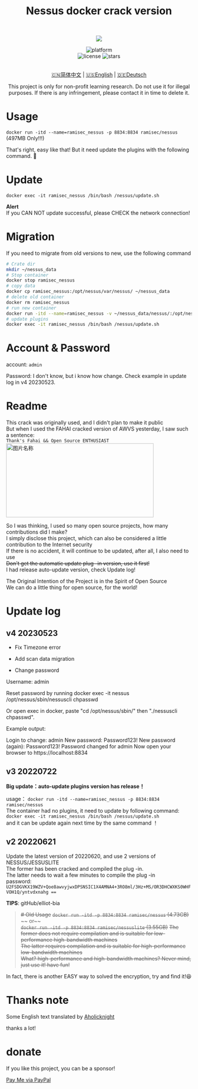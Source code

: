 <div align="center">

# Nessus docker crack version

<br>

<a href="https://twitter.com/Elliot58616851" target="_blank"><img src="https://img.shields.io/twitter/follow/Elliot58616851?style=social"> </a>

<div>
    <img alt="platform" src="https://img.shields.io/badge/platform-Docker%20%7C%20DockerFile-blueviolet">
</div>
<div>
    <img alt="license" src="https://img.shields.io/github/license/elliot-bia/nessus?logo=1">
    <img alt="stars" src="https://img.shields.io/github/stars/elliot-bia/nessus?style=social">
</div>

<br>

[🇨🇳简体中文](./README-cn.md) | [🇺🇸English](./README.md) | [🇩🇪Deutsch](./README-de.md)

This project is only for non-profit learning research. Do not use it for illegal purposes. If there is any infringement, please contact it in time to delete it.
</div>

# Usage
`docker run -itd --name=ramisec_nessus -p 8834:8834 ramisec/nessus`  (497MB Only!!!)

That's right, easy like that! But it need update the plugins with the following command. 🤣

# Update
`docker exec -it ramisec_nessus /bin/bash /nessus/update.sh`  


__Alert__  
If you CAN NOT update successful, please CHECK the network connection!

# Migration

If you need to migrate from old versions to new, use the following command

```bash
# Crate dir
mkdir ~/nessus_data
# Stop container
docker stop ramisec_nessus
# copy data
docker cp ramisec_nessus:/opt/nessus/var/nessus/ ~/nessus_data
# delete old container
docker rm ramisec_nessus
# run new container
docker run -itd --name=ramisec_nessus -v ~/nessus_data/nessus/:/opt/nessus/var/nessus/ -p 8834:8834 ramisec/nessus
# update plugins
docker exec -it ramisec_nessus /bin/bash /nessus/update.sh
```

# Account & Password

account: `admin`

Password: I don't know, but i know how change. Check example in update log in v4 20230523.

# Readme

This crack was originally used, and I didn't plan to make it public  
But when I used the FAHAI cracked version of AWVS yesterday, I saw such a sentence:  
`Thank's Fahai && Open Source ENTHUSIAST`  
 <img src="https://user-images.githubusercontent.com/40572216/174698816-440d4969-f9d6-4c7d-982c-9af9c4a3e875.png" width = "400" height = "200" alt="图片名称" align=center />

So I was thinking, I used so many open source projects, how many contributions did I make?  
I simply disclose this project, which can also be considered a little contribution to the Internet security  
If there is no accident, it will continue to be updated, after all, I also need to use  
~~Don't get the automatic update plug -in version, use it first!~~  
I had release auto-update version, check Update log!

The Original Intention of the Project is in the Spirit of Open Source  
We can do a little thing for open source, for the world!  

# Update log

## v4 20230523

- Fix Timezone error

- Add scan data migration

- Change password

Username: admin

Reset password by running docker exec -it nessus /opt/nessus/sbin/nessuscli chpasswd

Or open exec in docker, paste "cd /opt/nessus/sbin/" then "./nessuscli chpasswd".

Example output:

Login to change: admin 
New password: Password123!
New password (again): Password123!
Password changed for admin
Now open your browser to https://localhost:8834

## v3 20220722

__Big update：auto-update plugins version has release！__

usage： `docker run -itd --name=ramisec_nessus -p 8834:8834 ramisec/nessus`  
The container had no plugins, it need to update by following command:  
`docker exec -it ramisec_nessus /bin/bash /nessus/update.sh`  
and it can be update again next time by the same command ！



## v2 20220621

Update the latest version of 20220620, and use 2 versions of NESSUS/JESSUSLITE  
The former has been cracked and compiled the plug -in.  
The latter needs to wait a few minutes to compile the plug -in  
password:  
`U2FSDGVKX19WZV+Qoe8awvyjwxDPSNSIC1X4AMNA4+3RO8ml/3Hz+MS/OR3DHCWXKS0WHFVOH1Q/yntvdxnahg ==`  

__TIPS__: gitHub/elliot-bia


> ~~# Old Usage~~
> ~~`docker run -itd -p 8834:8834 ramisec/nessus`   (4.73GB)~~
> ~~ or~~  
> ~~`docker run -itd -p 8834:8834 ramisec/nessuslite` (3.55GB)~~ 
> ~~The former does not require compilation and is suitable for low-performance high-bandwidth machines~~  
> ~~The latter requires compilation and is suitable for high-performance low-bandwidth machines~~  
> ~~What? high-performance and high-bandwidth machines? Never mind, just use it! have fun!~~

In fact, there is another EASY way to solved the encryption, try and find it!😆

# Thanks note
Some English text translated by [Aholicknight](https://github.com/Aholicknight)

thanks a lot! 

# donate
If you like this project, you can be a sponsor!  

[Pay Me via PayPal](https://www.paypal.com/paypalme/pay2rami)
